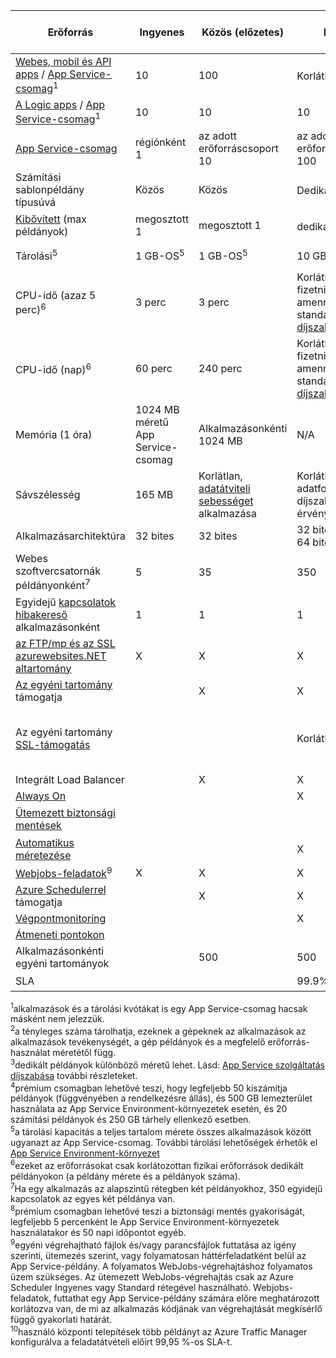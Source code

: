 | Erőforrás | Ingyenes | Közös (előzetes) | Basic | Standard | Prémium (előzetes verzió)</th> |
| --- | --- | --- | --- | --- | --- |
| [Webes, mobil és API apps](https://azure.microsoft.com/services/app-service/) / [App Service-csomag](../articles/app-service/azure-web-sites-web-hosting-plans-in-depth-overview.md)<sup>1</sup> |10 |100 |Korlátlan<sup>2</sup> |Korlátlan<sup>2</sup> |Korlátlan<sup>2</sup> |
| [A Logic apps](https://azure.microsoft.com/services/app-service/logic/) / [App Service-csomag](../articles/app-service/azure-web-sites-web-hosting-plans-in-depth-overview.md)</a><sup>1</sup> |10 |10 |10 |20 / mag |20 / mag |
| [App Service-csomag](../articles/app-service/azure-web-sites-web-hosting-plans-in-depth-overview.md) |régiónként 1 |az adott erőforráscsoport 10 |az adott erőforráscsoport 100 |az adott erőforráscsoport 100 |az adott erőforráscsoport 100 |
| Számítási sablonpéldány típusúvá |Közös |Közös |Dedikált<sup>3</sup> |Dedikált<sup>3</sup> |Dedikált<sup>3</sup></p> |
| [Kibővített](../articles/app-service-web/web-sites-scale.md) (max példányok) |megosztott 1 |megosztott 1 |dedikált 3<sup>3</sup> |dedikált 10<sup>3</sup> |20 dedikált (50 ASE)<sup>3,4</sup> |
| Tárolási<sup>5</sup> |1 GB-OS<sup>5</sup> |1 GB-OS<sup>5</sup> |10 GB-OS<sup>5</sup> |50 GB-OS<sup>5</sup> |500 GB<sup>4,5</sup></p> |
| CPU-idő (azaz 5 perc)<sup>6</sup> |3 perc |3 perc |Korlátlan, kell fizetnie, amennyit a standard [díjszabás](https://azure.microsoft.com/pricing/details/app-service/)</a> |Korlátlan, normál díjszabás fizetett |Korlátlan, normál díjszabás fizetett |
| CPU-idő (nap)<sup>6</sup> |60 perc |240 perc |Korlátlan, kell fizetnie, amennyit a standard [díjszabás](https://azure.microsoft.com/pricing/details/app-service/)</a> |Korlátlan, normál díjszabás fizetett |Korlátlan, normál díjszabás fizetett |
| Memória (1 óra) |1024 MB méretű App Service-csomag |Alkalmazásonkénti 1024 MB |N/A |N/A |N/A |
| Sávszélesség |165 MB |Korlátlan, [adatátviteli sebességet](https://azure.microsoft.com/pricing/details/data-transfers/) alkalmazása |Korlátlan adatforgalom díjszabás érvényes |Korlátlan adatforgalom díjszabás érvényes |Korlátlan adatforgalom díjszabás érvényes |
| Alkalmazásarchitektúra |32 bites |32 bites |32 bites vagy 64 bites |32 bites vagy 64 bites |32 bites vagy 64 bites |
| Webes szoftvercsatornák példányonként<sup>7</sup> |5 |35 |350 |Korlátlan |Korlátlan |
| Egyidejű [kapcsolatok hibakereső](../articles/app-service-web/web-sites-dotnet-troubleshoot-visual-studio.md) alkalmazásonként |1 |1 |1 |5 |5 |
| [az FTP/mp és az SSL azurewebsites.NET altartomány](../articles/app-service-web/web-sites-configure-ssl-certificate.md) |X |X |X |X |X |
| [Az egyéni tartomány](../articles/app-service-web/web-sites-custom-domain-name.md) támogatja | |X |X |X |X |
| Az egyéni tartomány [SSL-támogatás](../articles/app-service-web/web-sites-configure-ssl-certificate.md) | | |Korlátlan |Korlátlan, 5 SNI SSL és 1 IP SSL-kapcsolatok tartalmazza |Korlátlan, 5 SNI SSL és 1 IP SSL-kapcsolatok tartalmazza |
| Integrált Load Balancer | |X |X |X |X |
| [Always On](../articles/app-service-web/web-sites-configure.md) | | |X |X |X |
| [Ütemezett biztonsági mentések](../articles/app-service-web/web-sites-backup.md) | | | |Naponta egyszer |5 percenként egyszer<sup>8</sup> |
| [Automatikus méretezése](../articles/app-service-web/web-sites-scale.md) | | |X |X |X |
| [Webjobs-feladatok](../articles/app-service-web/web-sites-create-web-jobs.md)<sup>9</sup> |X |X |X |X |X |
| [Azure Schedulerrel](https://azure.microsoft.com/services/scheduler/) támogatja | |X |X |X |X |
| [Végpontmonitoring](../articles/app-service-web/web-sites-monitor.md) | | |X |X |X |
| [Átmeneti pontokon](../articles/app-service-web/web-sites-staged-publishing.md) | | | |5 |20 |
| Alkalmazásonkénti egyéni tartományok</a> | |500 |500 |500 |500 |
| SLA | |<p> |99.9% |99.95%<sup>10</sup> |99.95%<sup>10</sup> |

<sup>1</sup>alkalmazások és a tárolási kvótákat is egy App Service-csomag hacsak másként nem jelezzük.  
<sup>2</sup>a tényleges száma tárolhatja, ezeknek a gépeknek az alkalmazások az alkalmazások tevékenységét, a gép példányok és a megfelelő erőforrás-használat méretétől függ.  
<sup>3</sup>dedikált példányok különböző méretű lehet. Lásd: [App Service szolgáltatás díjszabása](https://azure.microsoft.com/pricing/details/data-transfers/pricing/details/app-service/) további részleteket.  
<sup>4</sup>prémium csomagban lehetővé teszi, hogy legfeljebb 50 kiszámítja példányok (függvényében a rendelkezésre állás), és 500 GB lemezterület használata az App Service Environment-környezetek esetén, és 20 számítási példányok és 250 GB tárhely ellenkező esetben.  
<sup>5</sup>a tárolási kapacitás a teljes tartalom mérete összes alkalmazások között ugyanazt az App Service-csomag. További tárolási lehetőségek érhetők el [App Service Environment-környezet](../articles/app-service-web/app-service-web-configure-an-app-service-environment.md#storage)  
<sup>6</sup>ezeket az erőforrásokat csak korlátozottan fizikai erőforrások dedikált példányokon (a példány mérete és a példányok száma).  
<sup>7</sup>Ha egy alkalmazás az alapszintű rétegben két példányokhoz, 350 egyidejű kapcsolatok az egyes két példánya van.  
<sup>8</sup>prémium csomagban lehetővé teszi a biztonsági mentés gyakoriságát, legfeljebb 5 percenként le App Service Environment-környezetek használatakor és 50 napi időpontot egyéb.  
<sup>9</sup>egyéni végrehajtható fájlok és/vagy parancsfájlok futtatása az igény szerinti, ütemezés szerint, vagy folyamatosan háttérfeladatként belül az App Service-példány. A folyamatos WebJobs-végrehajtáshoz folyamatos üzem szükséges. Az ütemezett WebJobs-végrehajtás csak az Azure Scheduler Ingyenes vagy Standard rétegével használható. Webjobs-feladatok, futtathat egy App Service-példány számára előre meghatározott korlátozva van, de mi az alkalmazás kódjának van végrehajtását megkísérlő függő gyakorlati határát.   
<sup>10</sup>használó központi telepítések több példányt az Azure Traffic Manager konfigurálva a feladatátvételi előírt 99,95 %-os SLA-t.  

